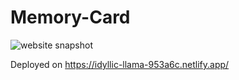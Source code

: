 # Memory-Card

![website snapshot](https://raw.githubusercontent.com/Extraterra1/Memory-Card/main/website-snapshot.gif)

Deployed on https://idyllic-llama-953a6c.netlify.app/

